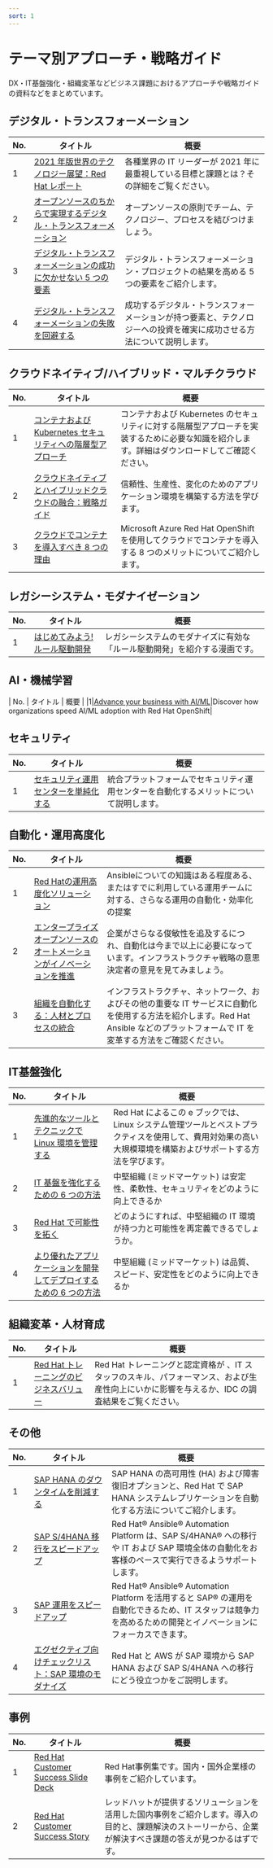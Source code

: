 ```yaml
---
sort: 1
---
```


# テーマ別アプローチ・戦略ガイド

DX・IT基盤強化・組織変革などビジネス課題におけるアプローチや戦略ガイドの資料などをまとめています。

## デジタル・トランスフォーメーション

| No.          | タイトル          | 概要 |
| --------------- | -------------- | ---- |
|1|[2021 年版世界のテクノロジー展望：Red Hat レポート](https://redhat-partner.highspot.com/items/6048e1b6998ae45731ced6fc?lfrm=srp.0)|各種業界の IT リーダーが 2021 年に最重視している目標と課題とは？その詳細をご覧ください。|
|2|[オープンソースのちからで実現するデジタル・トランスフォーメーション](https://redhat-partner.highspot.com/items/5c184248429d7b55b3a9f207?lfrm=srp.28#1)|オープンソースの原則でチーム、テクノロジー、プロセスを結びつけましょう。|
|3|[デジタル・トランスフォーメーションの成功に欠かせない 5 つの要素](https://redhat-partner.highspot.com/items/5fdb92af60e9cc2416a828cc?lfrm=srp.0)|デジタル・トランスフォーメーション・プロジェクトの結果を高める 5 つの要素をご紹介します。|
|4|[デジタル・トランスフォーメーションの失敗を回避する](https://redhat-partner.highspot.com/items/5f7cd16f60e9cc426981dde7?lfrm=srp.47#1)|成功するデジタル・トランスフォーメーションが持つ要素と、テクノロジーへの投資を確実に成功させる方法について説明します。|

## クラウドネイティブ/ハイブリッド・マルチクラウド

| No.          | タイトル          | 概要 |
| --------------- | -------------- | ---- |
|1|[コンテナおよび Kubernetes セキュリティへの階層型アプローチ](https://redhat-partner.highspot.com/items/5b281ce7f21676191353ac02?lfrm=srp.11#1)|コンテナおよび Kubernetes のセキュリティに対する階層型アプローチを実装するために必要な知識を紹介します。詳細はダウンロードしてご確認ください。|
|2|[クラウドネイティブとハイブリッドクラウドの融合：戦略ガイド](https://redhat-partner.highspot.com/items/5fb57ee160e9cc1e57ea3ed0?lfrm=srp.0)|信頼性、生産性、変化のためのアプリケーション環境を構築する方法を学びます。|
|3|[クラウドでコンテナを導入すべき 8 つの理由](https://redhat-partner.highspot.com/items/60256c32998ae44269afc3da?lfrm=srp.0)|Microsoft Azure Red Hat OpenShift を使用してクラウドでコンテナを導入する 8 つのメリットについてご紹介します。|

## レガシーシステム・モダナイゼーション

| No.          | タイトル          | 概要 |
| --------------- | -------------- | ---- |
|1|[はじめてみよう!ルール駆動開発](https://redhat-partner.highspot.com/items/601973f060e9cc32f3e489bd?lfrm=srp.0)|レガシーシステムのモダナイズに有効な「ルール駆動開発」を紹介する漫画です。|

## AI・機械学習

| No.          | タイトル          | 概要 |
|1|[Advance your business with AI/ML](https://www.redhat.com/rhdc/managed-files/cl-openshift-for-ai-ml-customer-e-book-f28561-202104-en.pdf)|Discover how organizations speed AI/ML adoption with Red Hat OpenShift|

## セキュリティ

| No.          | タイトル          | 概要 |
| --------------- | -------------- | ---- |
|1|[セキュリティ運用センターを単純化する](https://redhat-partner.highspot.com/items/5f6a5961bf6c9429f51af1e0?lfrm=srp.29#1)|統合プラットフォームでセキュリティ運用センターを自動化するメリットについて説明します。|

## 自動化・運用高度化

| No.          | タイトル          | 概要 |
| --------------- | -------------- | ---- |
|1|[Red Hatの運用高度化ソリューション](https://redhat-partner.highspot.com/items/5f297954998ae44674d51447?lfrm=srp.19#1)|Ansibleについての知識はある程度ある、またはすでに利用している運用チームに対する、さらなる運用の自動化・効率化の提案|
|2|[エンタープライズオープンソースのオートメーションがイノベーションを推進](https://redhat-partner.highspot.com/items/5f31c4b9998ae46758979f55?lfrm=srp.62#1)|企業がさらなる俊敏性を追及するにつれ、自動化は今まで以上に必要になっています。インフラストラクチャ戦略の意思決定者の意見を見てみましょう。|
|3|[組織を自動化する：人材とプロセスの統合](https://redhat-partner.highspot.com/items/5a2aecaff216762e8ea56f6e?lfrm=srp.76#1)|インフラストラクチャ、ネットワーク、およびその他の重要な IT サービスに自動化を使用する方法を紹介します。Red Hat Ansible などのプラットフォームで IT を変革する方法をご確認ください。|

## IT基盤強化

| No.          | タイトル          | 概要 |
| --------------- | -------------- | ---- |
|1|[先進的なツールとテクニックで Linux 環境を管理する](https://redhat-partner.highspot.com/items/60087aa9bf6c94371080e0f0?lfrm=srp.3)|Red Hat によるこの e ブックでは、Linux システム管理ツールとベストプラクティスを使用して、費用対効果の高い大規模環境を構築およびサポートする方法を学びます。|
|2|[IT 基盤を強化するための 6 つの方法](https://redhat-partner.highspot.com/items/5fe0c10560e9cc15c83ca4de?lfrm=srp.0)|中堅組織 (ミッドマーケット) は安定性、柔軟性、セキュリティをどのように向上できるか|
|3|[Red Hat で可能性を拓く](https://redhat-partner.highspot.com/items/5ff8ce2ebf6c94491e83f6be?lfrm=srp.0)|どのようにすれば、中堅組織の IT 環境が持つ力と可能性を再定義できるでしょうか。|
|4|[より優れたアプリケーションを開発してデプロイするための 6 つの方法](https://redhat-partner.highspot.com/items/5fe0d87fbf6c940c6578ceb3?lfrm=srp.1)|中堅組織 (ミッドマーケット) は品質、スピード、安定性をどのように向上できるか|

## 組織変革・人材育成

| No.          | タイトル          | 概要 |
| --------------- | -------------- | ---- |
|1|[Red Hat トレーニングのビジネスバリュー](https://redhat-partner.highspot.com/items/60410f0560e9cc3413fffcd7?lfrm=srp.1)|Red Hat トレーニングと認定資格が 、IT スタッフのスキル、パフォーマンス、および生産性向上にいかに影響を与えるか、IDC の調査結果をご覧ください。|

## その他

| No.          | タイトル          | 概要 |
| --------------- | -------------- | ---- |
|1|[SAP HANA のダウンタイムを削減する](https://redhat-partner.highspot.com/items/5f3ac6fdbf6c941f864e1db2?lfrm=srp.19)|SAP HANA の高可用性 (HA) および障害復旧オプションと、Red Hat で SAP HANA システムレプリケーションを自動化する方法についてご紹介します。|
|2|[SAP S/4HANA 移行をスピードアップ](https://redhat-partner.highspot.com/items/6001e0df60e9cc681ce1e5dc?lfrm=srp.47)|Red Hat® Ansible® Automation Platform は、SAP S/4HANA® への移行や IT および SAP 環境全体の自動化をお客様のペースで実行できるようサポートします。|
|3|[SAP 運用をスピードアップ](https://redhat-partner.highspot.com/items/6012ce59bf6c9438f84c1f3f?lfrm=srp.51)|Red Hat® Ansible® Automation Platform を活用すると SAP® の運用を自動化できるため、IT スタッフは競争力を高めるための開発とイノベーションにフォーカスできます。|
|4|[エグゼクティブ向けチェックリスト：SAP 環境のモダナイズ](https://redhat-partner.highspot.com/items/6053a747bf6c9443ce158445?lfrm=srp.20#1)|Red Hat と AWS が SAP 環境から SAP HANA および SAP S/4HANA への移行にどう役立つかをご説明します。|

## 事例

| No.          | タイトル          | 概要 |
| --------------- | -------------- | ---- |
|1|[Red Hat Customer Success Slide Deck](https://redhat-partner.highspot.com/items/5d30a672429d7b21715b76f1?lfrm=srp.0#1)|Red Hat事例集です。国内・国外企業様の事例をご紹介しています。|
|2|[Red Hat Customer Success Story](https://www.redhat.com/ja/explore/customer-success-story)|レッドハットが提供するソリューションを活用した国内事例をご紹介します。導入の目的と、課題解決のストーリーから、企業が解決すべき課題の答えが見つかるはずです。|